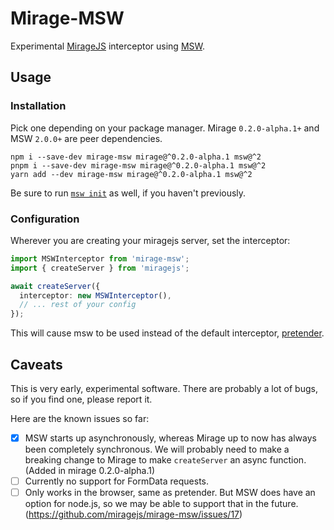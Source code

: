 # Mirage-MSW

Experimental [MirageJS](https://miragejs.com/) interceptor using [MSW](https://mswjs.io/).

## Usage

### Installation

Pick one depending on your package manager. Mirage `0.2.0-alpha.1+` and MSW `2.0.0+` are peer dependencies.

```shell
npm i --save-dev mirage-msw mirage@^0.2.0-alpha.1 msw@^2
pnpm i --save-dev mirage-msw mirage@^0.2.0-alpha.1 msw@^2
yarn add --dev mirage-msw mirage@^0.2.0-alpha.1 msw@^2
```

Be sure to run [`msw init`](https://mswjs.io/docs/integrations/browser#copy-the-worker-script) as well, if you haven't previously.

### Configuration

Wherever you are creating your miragejs server, set the interceptor:

```ts
import MSWInterceptor from 'mirage-msw';
import { createServer } from 'miragejs';

await createServer({
  interceptor: new MSWInterceptor(),
  // ... rest of your config
});
```

This will cause msw to be used instead of the default interceptor, [pretender](https://github.com/pretenderjs/pretender).

## Caveats

This is very early, experimental software. There are probably a lot of bugs, so if you find one, please report it.

Here are the known issues so far:

- [x] MSW starts up asynchronously, whereas Mirage up to now has always been completely synchronous. We will probably need to make a breaking change to Mirage to make `createServer` an async function. (Added in mirage 0.2.0-alpha.1)
- [ ] Currently no support for FormData requests.
- [ ] Only works in the browser, same as pretender. But MSW does have an option for node.js, so we may be able to support that in the future. (https://github.com/miragejs/mirage-msw/issues/17)
